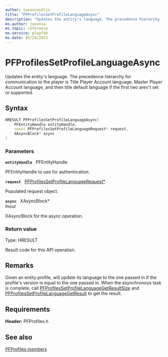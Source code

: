 ```yaml
---
author: jasonsandlin
title: "PFProfilesSetProfileLanguageAsync"
description: "Updates the entity's language. The precedence hierarchy for communication to the player is Title Player Account language, Master Player Account language, and then title default language if the first two aren't set or supported."
ms.author: jasonsa
ms.topic: reference
ms.service: playfab
ms.date: 05/24/2023
---
```


# PFProfilesSetProfileLanguageAsync  

Updates the entity's language. The precedence hierarchy for communication to the player is Title Player Account language, Master Player Account language, and then title default language if the first two aren't set or supported.  

## Syntax  
  
```cpp
HRESULT PFProfilesSetProfileLanguageAsync(  
    PFEntityHandle entityHandle,  
    const PFProfilesSetProfileLanguageRequest* request,  
    XAsyncBlock* async  
)  
```  
  
### Parameters  
  
**`entityHandle`** &nbsp; PFEntityHandle  
  
PFEntityHandle to use for authentication.  
  
**`request`** &nbsp; [PFProfilesSetProfileLanguageRequest*](../../pfprofilestypes/structs/pfprofilessetprofilelanguagerequest.md)  
  
Populated request object.  
  
**`async`** &nbsp; XAsyncBlock*  
*_Inout_*  
  
XAsyncBlock for the async operation.  
  
  
### Return value
Type: HRESULT
  
Result code for this API operation.
  
## Remarks  
  
Given an entity profile, will update its language to the one passed in if the profile's version is equal to the one passed in. When the asynchronous task is complete, call [PFProfilesSetProfileLanguageGetResultSize](pfprofilessetprofilelanguagegetresultsize.md) and [PFProfilesSetProfileLanguageGetResult](pfprofilessetprofilelanguagegetresult.md) to get the result.
  
## Requirements  
  
**Header:** PFProfiles.h
  
## See also  
[PFProfiles members](../pfprofiles_members.md)  

  
  
